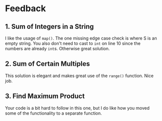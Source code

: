 # Feedback

## 1. Sum of Integers in a String

I like the usage of `map()`. The one missing edge case check is where S is an
empty string. You also don't need to cast to `int` on line 10 since the
numbers are already `int`s. Otherwise great solution.

## 2. Sum of Certain Multiples

This solution is elegant and makes great use of the `range()` function. Nice
job.

## 3. Find Maximum Product

Your code is a bit hard to follow in this one, but I do like how you moved some of the functionality to a separate function.
